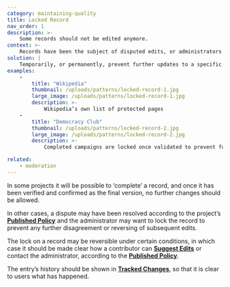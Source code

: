 ```yaml
---
category: maintaining-quality
title: Locked Record
nav_order: 1
description: >-
    Some records should not be edited anymore.
context: >-
    Records have been the subject of disputed edits, or administrators have decided that their content is now final.
solution: |
    Temporarily, or permanently, prevent further updates to a specific record.
examples:
    -
        title: "Wikipedia"
        thumbnail: /uploads/patterns/locked-record-1.jpg
        large_image: /uploads/patterns/locked-record-1.jpg
        description: >-
            Wikipedia’s own list of protected pages
    -
        title: "Democracy Club"
        thumbnail: /uploads/patterns/locked-record-2.jpg
        large_image: /uploads/patterns/locked-record-2.jpg
        description: >-
            Completed campaigns are locked once validated to prevent further edits introducing errors

related:
    - moderation
---
```


In some projects it will be possible to ‘complete’ a record, and once it has been verified and confirmed as the final version, no further changes should be allowed.

In other cases, a dispute may have been resolved according to the project’s **[Published Policy](/patterns/project-governance/published-policies)** and the administrator may want to lock the record to prevent any further disagreement or reversing of subsequent edits.

The lock on a record may be reversible under certain conditions, in which case it should be made clear how a contributor can **[Suggest Edits](/patterns/encouraging-contributions/suggested-edits)** or contact the administrator, according to the **[Published Policy](/patterns/project-governance/published-policies)**.

The entry’s history should be shown in **[Tracked Changes](/patterns/workflow/track-changes)**, so that it is clear to users what has happened.
